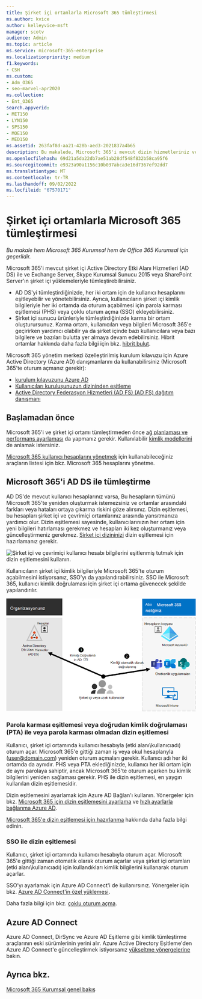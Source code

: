 ```yaml
---
title: Şirket içi ortamlarla Microsoft 365 tümleştirmesi
ms.author: kvice
author: kelleyvice-msft
manager: scotv
audience: Admin
ms.topic: article
ms.service: microsoft-365-enterprise
ms.localizationpriority: medium
f1.keywords:
- CSH
ms.custom:
- Adm_O365
- seo-marvel-apr2020
ms.collection:
- Ent_O365
search.appverid:
- MET150
- LYN150
- SPS150
- MOE150
- MED150
ms.assetid: 263faf8d-aa21-428b-aed3-2021837a4b65
description: Bu makalede, Microsoft 365'i mevcut dizin hizmetleriniz ve şirket içi ortamlarınızla tümleştirmeyi öğrenin.
ms.openlocfilehash: 69d21a5da22db7ae51ab28df548f832b58ca95f6
ms.sourcegitcommit: e9323a90a1156c10b037abca3e16d7367ef92dd7
ms.translationtype: MT
ms.contentlocale: tr-TR
ms.lasthandoff: 09/02/2022
ms.locfileid: "67570171"
---
```

# <a name="microsoft-365-integration-with-on-premises-environments"></a>Şirket içi ortamlarla Microsoft 365 tümleştirmesi

*Bu makale hem Microsoft 365 Kurumsal hem de Office 365 Kurumsal için geçerlidir.*

Microsoft 365'i mevcut şirket içi Active Directory Etki Alanı Hizmetleri (AD DS) ile ve Exchange Server, Skype Kurumsal Sunucu 2015 veya SharePoint Server'ın şirket içi yüklemeleriyle tümleştirebilirsiniz.
  
 - AD DS'yi tümleştirdiğinizde, her iki ortam için de kullanıcı hesaplarını eşitleyebilir ve yönetebilirsiniz. Ayrıca, kullanıcıların şirket içi kimlik bilgileriyle her iki ortamda da oturum açabilmesi için parola karması eşitlemesi (PHS) veya çoklu oturum açma (SSO) ekleyebilirsiniz.
 - Şirket içi sunucu ürünleriyle tümleştirdiğinizde karma bir ortam oluşturursunuz. Karma ortam, kullanıcıları veya bilgileri Microsoft 365'e geçirirken yardımcı olabilir ya da şirket içinde bazı kullanıcılara veya bazı bilgilere ve bazıları bulutta yer almaya devam edebilirsiniz. Hibrit ortamlar hakkında daha fazla bilgi için bkz. [hibrit bulut](../solutions/cloud-architecture-models.md#hybrid).

Microsoft 365 yönetim merkezi özelleştirilmiş kurulum kılavuzu için Azure Active Directory (Azure AD) danışmanlarını da kullanabilirsiniz (Microsoft 365'te oturum açmanız gerekir):

- [kurulum kılavuzunu Azure AD](https://aka.ms/aadpguidance)
- [Kullanıcıları kuruluşunuzun dizininden eşitleme](https://aka.ms/aadconnectpwsync)
- [Active Directory Federasyon Hizmetleri (AD FS) (AD FS) dağıtım danışmanı](https://aka.ms/adfsguidance)
   
## <a name="before-you-begin"></a>Başlamadan önce

Microsoft 365'i ve şirket içi ortamı tümleştirmeden önce [ağ planlaması ve performans ayarlaması](network-planning-and-performance.md) da yapmanız gerekir. Kullanılabilir [kimlik modellerini](deploy-identity-solution-identity-model.md) de anlamak istersiniz. 

[Microsoft 365 kullanıcı hesaplarını yönetmek](manage-microsoft-365-accounts.md) için kullanabileceğiniz araçların listesi için bkz. Microsoft 365 hesaplarını yönetme. 
  
## <a name="integrate-microsoft-365-with-ad-ds"></a>Microsoft 365'i AD DS ile tümleştirme

AD DS'de mevcut kullanıcı hesaplarınız varsa, Bu hesapların tümünü Microsoft 365'te yeniden oluşturmak istemezsiniz ve ortamlar arasındaki farkları veya hataları ortaya çıkarma riskini göze alırsınız. Dizin eşitlemesi, bu hesapları şirket içi ve çevrimiçi ortamlarınız arasında yansıtmanıza yardımcı olur. Dizin eşitlemesi sayesinde, kullanıcılarınızın her ortam için yeni bilgileri hatırlaması gerekmez ve hesapları iki kez oluşturmanız veya güncelleştirmeniz gerekmez. [Şirket içi dizininizi](prepare-for-directory-synchronization.md) dizin eşitlemesi için hazırlamanız gerekir.
  
![Şirket içi ve çevrimiçi kullanıcı hesabı bilgilerini eşitlenmiş tutmak için dizin eşitlemesini kullanın.](../media/microsoft-365-integration/directory-synchronization.png)
  
Kullanıcıların şirket içi kimlik bilgileriyle Microsoft 365'te oturum açabilmesini istiyorsanız, SSO'yı da yapılandırabilirsiniz. SSO ile Microsoft 365, kullanıcı kimlik doğrulaması için şirket içi ortama güvenecek şekilde yapılandırılır.
  
![Çoklu oturum açma ile aynı hesap hem şirket içi hem de çevrimiçi ortamlarda kullanılabilir.](../media/microsoft-365-integration/single-sign-on.png)

### <a name="directory-synchronization-with-or-without-password-hash-synchronization-or-pass-through-authentication-pta"></a>Parola karması eşitlemesi veya doğrudan kimlik doğrulaması (PTA) ile veya parola karması olmadan dizin eşitlemesi

Kullanıcı, şirket içi ortamında kullanıcı hesabıyla (etki alanı\kullanıcıadı) oturum açar. Microsoft 365'e gittiği zaman iş veya okul hesaplarıyla (user@domain.com) yeniden oturum açmaları gerekir. Kullanıcı adı her iki ortamda da aynıdır. PHS veya PTA eklediğinizde, kullanıcı her iki ortam için de aynı parolaya sahiptir, ancak Microsoft 365'te oturum açarken bu kimlik bilgilerini yeniden sağlaması gerekir. PHS ile dizin eşitlemesi, en yaygın kullanılan dizin eşitlemesidir.

Dizin eşitlemesini ayarlamak için Azure AD Bağlan'ı kullanın. Yönergeler için bkz. [Microsoft 365 için dizin eşitlemesini ayarlama](set-up-directory-synchronization.md) ve [hızlı ayarlarla bağlanma Azure AD](/azure/active-directory/hybrid/how-to-connect-install-express).

[Microsoft 365'e dizin eşitlemesi için hazırlanma](prepare-for-directory-synchronization.md) hakkında daha fazla bilgi edinin.

### <a name="directory-synchronization-with-sso"></a>SSO ile dizin eşitlemesi

Kullanıcı, şirket içi ortamında kullanıcı hesabıyla oturum açar. Microsoft 365'e gittiği zaman otomatik olarak oturum açarlar veya şirket içi ortamları (etki alanı\kullanıcıadı) için kullandıkları kimlik bilgilerini kullanarak oturum açarlar.

SSO'yı ayarlamak için Azure AD Connect'i de kullanırsınız. Yönergeler için bkz. [Azure AD Connect'in özel yüklemesi](/azure/active-directory/hybrid/how-to-connect-install-custom).

Daha fazla bilgi için bkz. [çoklu oturum açma](/azure/active-directory/manage-apps/what-is-single-sign-on).

## <a name="azure-ad-connect"></a>Azure AD Connect

Azure AD Connect, DirSync ve Azure AD Eşitleme gibi kimlik tümleştirme araçlarının eski sürümlerinin yerini alır. Azure Active Directory Eşitleme'den Azure AD Connect'e güncelleştirmek istiyorsanız [yükseltme yönergelerine](/azure/active-directory/hybrid/how-to-dirsync-upgrade-get-started) bakın. 

## <a name="see-also"></a>Ayrıca bkz.

[Microsoft 365 Kurumsal genel bakış](microsoft-365-overview.md)